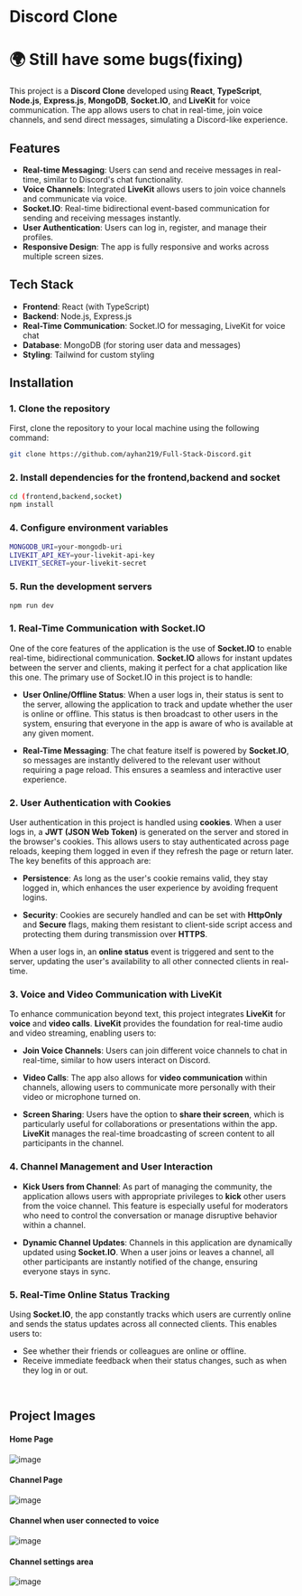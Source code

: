 # Discord Clone

# 🌍 Still have some bugs(fixing) 

This project is a **Discord Clone** developed using **React**, **TypeScript**, **Node.js**, **Express.js**, **MongoDB**, **Socket.IO**, and **LiveKit** for voice communication. The app allows users to chat in real-time, join voice channels, and send direct messages, simulating a Discord-like experience.

## Features

- **Real-time Messaging**: Users can send and receive messages in real-time, similar to Discord's chat functionality.
- **Voice Channels**: Integrated **LiveKit** allows users to join voice channels and communicate via voice.
- **Socket.IO**: Real-time bidirectional event-based communication for sending and receiving messages instantly.
- **User Authentication**: Users can log in, register, and manage their profiles.
- **Responsive Design**: The app is fully responsive and works across multiple screen sizes.

## Tech Stack

- **Frontend**: React (with TypeScript)
- **Backend**: Node.js, Express.js
- **Real-Time Communication**: Socket.IO for messaging, LiveKit for voice chat
- **Database**: MongoDB (for storing user data and messages)
- **Styling**: Tailwind for custom styling

## Installation

### 1. Clone the repository

First, clone the repository to your local machine using the following command:

```bash
git clone https://github.com/ayhan219/Full-Stack-Discord.git
```

### 2. Install dependencies for the frontend,backend and socket

```bash
cd (frontend,backend,socket)
npm install
```

### 4. Configure environment variables

```bash
MONGODB_URI=your-mongodb-uri
LIVEKIT_API_KEY=your-livekit-api-key
LIVEKIT_SECRET=your-livekit-secret
```

### 5. Run the development servers

```bash
npm run dev
```


### 1. **Real-Time Communication with Socket.IO**

One of the core features of the application is the use of **Socket.IO** to enable real-time, bidirectional communication. **Socket.IO** allows for instant updates between the server and clients, making it perfect for a chat application like this one. The primary use of Socket.IO in this project is to handle:

- **User Online/Offline Status**: When a user logs in, their status is sent to the server, allowing the application to track and update whether the user is online or offline. This status is then broadcast to other users in the system, ensuring that everyone in the app is aware of who is available at any given moment.
  
- **Real-Time Messaging**: The chat feature itself is powered by **Socket.IO**, so messages are instantly delivered to the relevant user without requiring a page reload. This ensures a seamless and interactive user experience.

### 2. **User Authentication with Cookies**

User authentication in this project is handled using **cookies**. When a user logs in, a **JWT (JSON Web Token)** is generated on the server and stored in the browser's cookies. This allows users to stay authenticated across page reloads, keeping them logged in even if they refresh the page or return later. The key benefits of this approach are:

- **Persistence**: As long as the user's cookie remains valid, they stay logged in, which enhances the user experience by avoiding frequent logins.

- **Security**: Cookies are securely handled and can be set with **HttpOnly** and **Secure** flags, making them resistant to client-side script access and protecting them during transmission over **HTTPS**.

When a user logs in, an **online status** event is triggered and sent to the server, updating the user's availability to all other connected clients in real-time.

### 3. **Voice and Video Communication with LiveKit**

To enhance communication beyond text, this project integrates **LiveKit** for **voice** and **video calls**. **LiveKit** provides the foundation for real-time audio and video streaming, enabling users to:

- **Join Voice Channels**: Users can join different voice channels to chat in real-time, similar to how users interact on Discord.

- **Video Calls**: The app also allows for **video communication** within channels, allowing users to communicate more personally with their video or microphone turned on.

- **Screen Sharing**: Users have the option to **share their screen**, which is particularly useful for collaborations or presentations within the app. **LiveKit** manages the real-time broadcasting of screen content to all participants in the channel.

### 4. **Channel Management and User Interaction**

- **Kick Users from Channel**: As part of managing the community, the application allows users with appropriate privileges to **kick** other users from the voice channel. This feature is especially useful for moderators who need to control the conversation or manage disruptive behavior within a channel.

- **Dynamic Channel Updates**: Channels in this application are dynamically updated using **Socket.IO**. When a user joins or leaves a channel, all other participants are instantly notified of the change, ensuring everyone stays in sync.

### 5. **Real-Time Online Status Tracking**

Using **Socket.IO**, the app constantly tracks which users are currently online and sends the status updates across all connected clients. This enables users to:

- See whether their friends or colleagues are online or offline.
- Receive immediate feedback when their status changes, such as when they log in or out.



<br>

## Project Images

#### Home Page

![image](https://github.com/user-attachments/assets/7daa6bf9-bf81-4f48-b2a4-3fd49f198e3c)

#### Channel Page

![image](https://github.com/user-attachments/assets/9cffb5c3-683e-4720-b0e0-a341e21528d5)


#### Channel when user connected to voice

![image](https://github.com/user-attachments/assets/fafbc1ea-ccd4-4c9a-9ece-ffffefe040fe)


#### Channel settings area

![image](https://github.com/user-attachments/assets/d5a306eb-e32a-48b2-9605-988808d16fe4)




